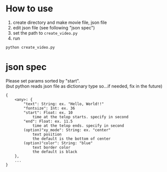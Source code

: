 # How to use
1. create directory and make movie file, json file
2. edit json file (see following "json spec")
3. set the path to `create_video.py`
4. run

```python:
python create_video.py
```

# json spec
Please set params sorted by "start".  
(but python reads json file as dictionary type so...if needed, fix in the future)

```
{
    <any>: {
        "text": String: ex. "Hello, World!!"
        "fontsize": Int: ex. 36
        "start": Float: ex. 10
            time at the telop starts. specify in second
        "end": Float: ex. 11.5
            time at the telop ends. specify in second
        (option)"xy_mode": String: ex. "center"
            text position
            the default is the bottom of center
        (option)"color": String: "blue"
            text border color
            the default is black
    },
    ...
}
```